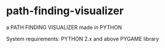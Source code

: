 # path-finding-visualizer
a PATH FINDING VISUALIZER made in PYTHON
 
 
System requirements:
  PYTHON 2.x and above
  PYGAME library 
